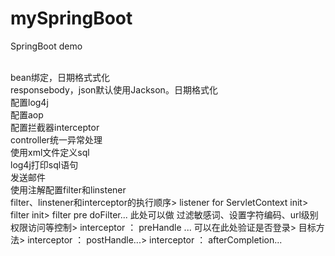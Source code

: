 # mySpringBoot
SpringBoot demo

<br>
bean绑定，日期格式式化<br>
responsebody，json默认使用Jackson。日期格式化<br>
配置log4j<br>
配置aop<br>
配置拦截器interceptor<br>
controller统一异常处理<br>
使用xml文件定义sql<br>
log4j打印sql语句<br>
发送邮件<br>
使用注解配置filter和linstener<br>
filter、linstener和interceptor的执行顺序>
listener for ServletContext init>
filter init>
filter pre doFilter... 此处可以做 过滤敏感词、设置字符编码、url级别权限访问等控制>
interceptor ： preHandle ... 可以在此处验证是否登录>
目标方法>
interceptor ： postHandle...>
interceptor ： afterCompletion...

